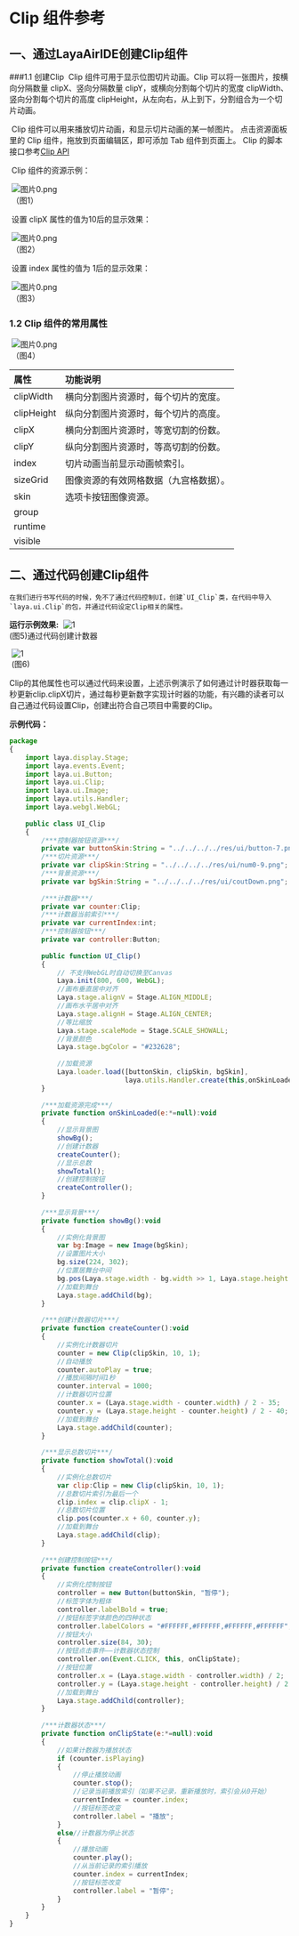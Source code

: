 # Clip 组件参考



##  一、通过LayaAirIDE创建Clip组件

###1.1 创建Clip
​        Clip 组件可用于显示位图切片动画。Clip 可以将一张图片，按横向分隔数量 clipX、竖向分隔数量 clipY，或横向分割每个切片的宽度 clipWidth、竖向分割每个切片的高度 clipHeight，从左向右，从上到下，分割组合为一个切片动画。

​        Clip 组件可以用来播放切片动画，和显示切片动画的某一帧图片。
​        点击资源面板里的 Clip 组件，拖放到页面编辑区，即可添加 Tab 组件到页面上。
Clip 的脚本接口参考[Clip API](http://layaair.ldc.layabox.com/api/index.html?category=Core&class=laya.ui.Clip)

​        Clip 组件的资源示例：

​        ![图片0.png](img/1.png)<br/>
​    （图1）

 

​        设置 clipX 属性的值为10后的显示效果：

​        ![图片0.png](img/2.png)<br/>
​    （图2）

​        设置 index 属性的值为 1后的显示效果：

​        ![图片0.png](img/3.png)<br/>
​    （图3）

###  1.2 Clip 组件的常用属性

​        ![图片0.png](img/4.png)<br/>
​    （图4）

 

| **属性**     | **功能说明**            |
| :--------- | :------------------ |
| clipWidth  | 横向分割图片资源时，每个切片的宽度。  |
| clipHeight | 纵向分割图片资源时，每个切片的高度。  |
| clipX      | 横向分割图片资源时，等宽切割的份数。  |
| clipY      | 纵向分割图片资源时，等高切割的份数。  |
| index      | 切片动画当前显示动画帧索引。      |
| sizeGrid   | 图像资源的有效网格数据（九宫格数据）。 |
| skin       | 选项卡按钮图像资源。          |
| group      |                     |
| runtime    |                     |
| visible    |                     |



##  二、通过代码创建Clip组件

 	在我们进行书写代码的时候，免不了通过代码控制UI，创建`UI_Clip`类，在代码中导入`laya.ui.Clip`的包，并通过代码设定Clip相关的属性。

**运行示例效果:**
​	![1](gif/1.gif)<br/>
​	(图5)通过代码创建计数器

​	![1](img/5.png)<br/>
​	(图6)

​	Clip的其他属性也可以通过代码来设置，上述示例演示了如何通过计时器获取每一秒更新clip.clipX切片，通过每秒更新数字实现计时器的功能，有兴趣的读者可以自己通过代码设置Clip，创建出符合自己项目中需要的Clip。

**示例代码：**

```javascript
package
{
	import laya.display.Stage;
	import laya.events.Event;
	import laya.ui.Button;
	import laya.ui.Clip;
	import laya.ui.Image;
	import laya.utils.Handler;
	import laya.webgl.WebGL;
	
	public class UI_Clip
	{
		/***控制器按钮资源***/
		private var buttonSkin:String = "../../../../res/ui/button-7.png";
		/***切片资源***/
		private var clipSkin:String = "../../../../res/ui/num0-9.png";
		/***背景资源***/
		private var bgSkin:String = "../../../../res/ui/coutDown.png";
		
		/***计数器***/
		private var counter:Clip;
		/***计数器当前索引***/
		private var currentIndex:int;
		/***控制器按钮***/
		private var controller:Button;
		
		public function UI_Clip()
		{
			// 不支持WebGL时自动切换至Canvas
			Laya.init(800, 600, WebGL);
			//画布垂直居中对齐
			Laya.stage.alignV = Stage.ALIGN_MIDDLE;
			//画布水平居中对齐
			Laya.stage.alignH = Stage.ALIGN_CENTER;
			//等比缩放
			Laya.stage.scaleMode = Stage.SCALE_SHOWALL;
			//背景颜色
			Laya.stage.bgColor = "#232628";
			
			//加载资源
			Laya.loader.load([buttonSkin, clipSkin, bgSkin], 
                             laya.utils.Handler.create(this,onSkinLoaded));
		}
		
		/***加载资源完成***/
		private function onSkinLoaded(e:*=null):void
		{
			//显示背景图
			showBg();
         	//创建计数器
			createCounter();
            //显示总数
			showTotal();
            //创建控制按钮
			createController();
		}
		
		/***显示背景***/
		private function showBg():void 
		{
			//实例化背景图
			var bg:Image = new Image(bgSkin);
			//设置图片大小
			bg.size(224, 302);
			//位置居舞台中间
			bg.pos(Laya.stage.width - bg.width >> 1, Laya.stage.height -bg.height >> 1);
			//加载到舞台
			Laya.stage.addChild(bg);
		}
		
		/***创建计数器切片***/
		private function createCounter():void
		{
			//实例化计数器切片
			counter = new Clip(clipSkin, 10, 1);
			//自动播放
			counter.autoPlay = true;
			//播放间隔时间1秒
			counter.interval = 1000;			
			//计数器切片位置
			counter.x = (Laya.stage.width - counter.width) / 2 - 35;
			counter.y = (Laya.stage.height - counter.height) / 2 - 40;
			//加载到舞台
			Laya.stage.addChild(counter);
		}
		
		/***显示总数切片***/
		private function showTotal():void 
		{
			//实例化总数切片
			var clip:Clip = new Clip(clipSkin, 10, 1);
			//总数切片索引为最后一个
			clip.index = clip.clipX - 1;
			//总数切片位置
			clip.pos(counter.x + 60, counter.y);
			//加载到舞台
			Laya.stage.addChild(clip);
		}
		
		/***创建控制按钮***/
		private function createController():void 
		{
			//实例化控制按钮
			controller = new Button(buttonSkin, "暂停");
			//标签字体为粗体
			controller.labelBold = true;
			//按钮标签字体颜色的四种状态
			controller.labelColors = "#FFFFFF,#FFFFFF,#FFFFFF,#FFFFFF";
			//按钮大小
			controller.size(84, 30);
			//按钮点击事件——计数器状态控制
			controller.on(Event.CLICK, this, onClipState);
			//按钮位置
			controller.x = (Laya.stage.width - controller.width) / 2;
			controller.y = (Laya.stage.height - controller.height) / 2 + 110;
			//加载到舞台
			Laya.stage.addChild(controller);
		}
		
		/***计数器状态***/
		private function onClipState(e:*=null):void 
		{
			//如果计数器为播放状态
			if (counter.isPlaying)
			{
				//停止播放动画
				counter.stop();
				//记录当前播放索引（如果不记录，重新播放时，索引会从0开始）
				currentIndex = counter.index;
				//按钮标签改变
				controller.label = "播放";
			}
			else//计数器为停止状态
			{
				//播放动画
				counter.play();
				//从当前记录的索引播放
				counter.index = currentIndex;
				//按钮标签改变
				controller.label = "暂停";
			}
		}	
	}
}
```



 